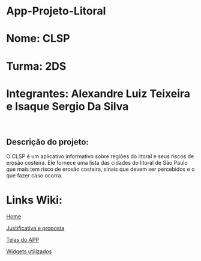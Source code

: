 # App-Projeto-Litoral

<h1>Nome: CLSP</h1>
<h1> Turma:  2DS </h1>
<h1>Integrantes: Alexandre Luiz Teixeira e Isaque Sergio Da Silva </h1>
<br>
<h2>Descrição do projeto:</h2></h2>
<p>O CLSP é um aplicativo informativo sobre regiões do litoral e seus riscos de erosão costeira. Ele fornece uma lista das cidades do litoral de São Paulo que mais tem risco de erosão costeira, sinais que devem ser percebidos e o que fazer caso ocorra. </p>

<h1>Links Wiki:</h1>

<a href="https://github.com/alexandreteixeira13/App-Projeto-Litoral/wiki">Home</a>

<a href="https://github.com/alexandreteixeira13/App-Projeto-Litoral/wiki/Justificativa-e-Proposta-do-aplicativo">Justificativa e proposta</a>

<a href="https://github.com/alexandreteixeira13/App-Projeto-Litoral/wiki/Telas-do-aplicativo">Telas do APP</a>

<a href="https://github.com/alexandreteixeira13/App-Projeto-Litoral/wiki/Widgets-utilizados">Widgets utilizados</a>
